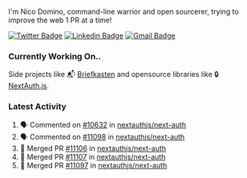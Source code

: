 
I'm Nico Domino, command-line warrior and open sourcerer, trying to improve the web 1 PR at a time!

[![Twitter Badge](https://img.shields.io/badge/-@ndom91-1ca0f1?style=flat-square&labelColor=1ca0f1&logo=twitter&logoColor=white&link=https://twitter.com/ndom91)](https://twitter.com/ndom91) [![Linkedin Badge](https://img.shields.io/badge/-ndom91-blue?style=flat-square&logo=Linkedin&logoColor=white&link=https://www.linkedin.com/in/ndom91/)](https://www.linkedin.com/in/ndom91/) [![Gmail Badge](https://img.shields.io/badge/-yo@ndo.dev-c14438?style=flat-square&logo=mail.ru&logoColor=white&link=mailto:yo@ndo.dev)](mailto:yo@ndo.dev)

### Currently Working On..

Side projects like 📬 [Briefkasten](https://briefkastenhq.com) and opensource libraries like 🔒 [NextAuth.js](https://github.com/nextauthjs/next-auth).

<!--START_SECTION_PROFILE_VIEWS:readme-info-->
<!--END_SECTION_PROFILE_VIEWS:readme-info-->

<!--START_SECTION_DAILY_COMMIT:readme-info-->
<!--END_SECTION_DAILY_COMMIT:readme-info-->

<!--START_SECTION_WEEKLY_COMMIT:readme-info-->
<!--END_SECTION_WEEKLY_COMMIT:readme-info-->

### Latest Activity

<!--START_SECTION:activity-->
1. 🗣 Commented on [#10632](https://github.com/nextauthjs/next-auth/issues/10632#issuecomment-2156019162) in [nextauthjs/next-auth](https://github.com/nextauthjs/next-auth)
2. 🗣 Commented on [#11098](https://github.com/nextauthjs/next-auth/pull/11098#issuecomment-2156018344) in [nextauthjs/next-auth](https://github.com/nextauthjs/next-auth)
3. 🎉 Merged PR [#11106](https://github.com/nextauthjs/next-auth/pull/11106) in [nextauthjs/next-auth](https://github.com/nextauthjs/next-auth)
4. 🎉 Merged PR [#11107](https://github.com/nextauthjs/next-auth/pull/11107) in [nextauthjs/next-auth](https://github.com/nextauthjs/next-auth)
5. 🎉 Merged PR [#11097](https://github.com/nextauthjs/next-auth/pull/11097) in [nextauthjs/next-auth](https://github.com/nextauthjs/next-auth)
<!--END_SECTION:activity-->
